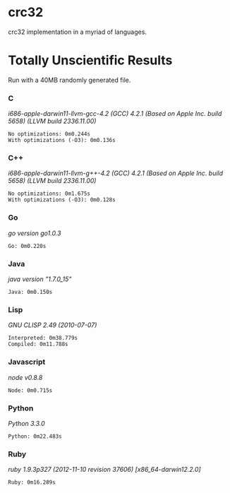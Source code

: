 crc32
=====

crc32 implementation in a myriad of languages.

Totally Unscientific Results
============================

Run with a 40MB randomly generated file.


### C
_i686-apple-darwin11-llvm-gcc-4.2 (GCC) 4.2.1 (Based on Apple Inc. build 5658) (LLVM build 2336.11.00)_

```
No optimizations: 0m0.244s
With optimizations (-O3): 0m0.136s
```

### C++
_i686-apple-darwin11-llvm-g++-4.2 (GCC) 4.2.1 (Based on Apple Inc. build 5658) (LLVM build 2336.11.00)_

```
No optimizations: 0m1.675s
With optimizations (-O3): 0m0.128s
```

### Go
_go version go1.0.3_

```
Go: 0m0.220s
```

### Java
_java version "1.7.0_15"_

```
Java: 0m0.150s
```

### Lisp
_GNU CLISP 2.49 (2010-07-07)_

```
Interpreted: 0m38.779s
Compiled: 0m11.788s
```

### Javascript
_node v0.8.8_

```
Node: 0m0.715s
```

### Python
_Python 3.3.0_

```
Python: 0m22.483s
```

### Ruby
_ruby 1.9.3p327 (2012-11-10 revision 37606) [x86_64-darwin12.2.0]_

```
Ruby: 0m16.289s
```
